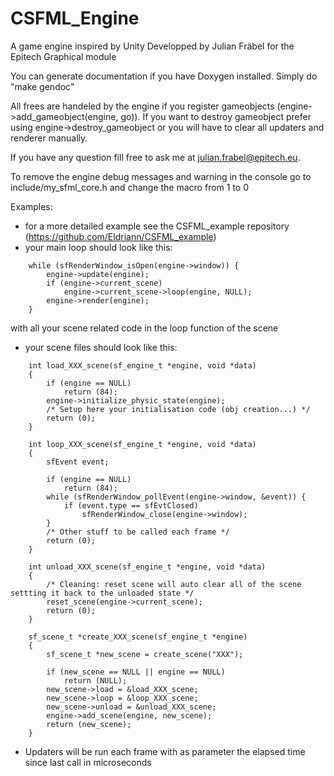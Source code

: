 # CSFML_Engine
A game engine inspired by Unity
Developped by Julian Fräbel for the Epitech Graphical module

You can generate documentation if you have Doxygen installed.
Simply do "make gendoc"

All frees are handeled by the engine if you register gameobjects (engine->add_gameobject(engine, go)).
If you want to destroy gameobject prefer using engine->destroy_gameobject or you will have to clear all updaters and renderer manually.

If you have any question fill free to ask me at julian.frabel@epitech.eu.

To remove the engine debug messages and warning in the console go to include/my_sfml_core.h and change the macro from 1 to 0

Examples: 
- for a more detailed example see the CSFML_example repository (https://github.com/Eldriann/CSFML_example)
- your main loop should look like this:
```
	while (sfRenderWindow_isOpen(engine->window)) {
		engine->update(engine);
		if (engine->current_scene)
			engine->current_scene->loop(engine, NULL);
		engine->render(engine);
	}
```
 with all your scene related code in the loop function of the scene

- your scene files should look like this:
```
	int load_XXX_scene(sf_engine_t *engine, void *data)
	{
		if (engine == NULL)
			return (84);
		engine->initialize_physic_state(engine);
		/* Setup here your initialisation code (obj creation...) */
		return (0);
	}

	int loop_XXX_scene(sf_engine_t *engine, void *data)
	{
		sfEvent event;

		if (engine == NULL)
			return (84);
		while (sfRenderWindow_pollEvent(engine->window, &event)) {
			if (event.type == sfEvtClosed)
				sfRenderWindow_close(engine->window);
		}
		/* Other stuff to be called each frame */
		return (0);
	}

	int unload_XXX_scene(sf_engine_t *engine, void *data)
	{
		/* Cleaning: reset scene will auto clear all of the scene settting it back to the unloaded state */
		reset_scene(engine->current_scene);
		return (0);
	}

	sf_scene_t *create_XXX_scene(sf_engine_t *engine)
	{
		sf_scene_t *new_scene = create_scene("XXX");

		if (new_scene == NULL || engine == NULL)
			return (NULL);
		new_scene->load = &load_XXX_scene;
		new_scene->loop = &loop_XXX_scene;
		new_scene->unload = &unload_XXX_scene;
		engine->add_scene(engine, new_scene);
		return (new_scene);
	}
```

- Updaters will be run each frame with as parameter the elapsed time since last call in microseconds
